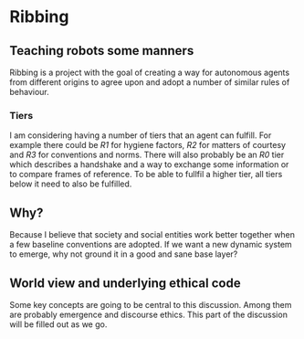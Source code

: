 # Ribbing

## Teaching robots some manners
Ribbing is a project with the goal of creating a way for autonomous agents from different origins to agree upon and adopt a number of similar rules of behaviour.

### Tiers
I am considering having a number of tiers that an agent can fulfill. For example there could be *R1* for hygiene factors, *R2* for matters of courtesy and *R3* for conventions and norms. There will also probably be an *R0* tier which describes a handshake and a way to exchange some information or to compare frames of reference. To be able to fullfil a higher tier, all tiers below it need to also be fulfilled.

## Why?
Because I believe that society and social entities work better together when a few baseline conventions are adopted. If we want a new dynamic system to emerge, why not ground it in a good and sane base layer?

## World view and underlying ethical code
Some key concepts are going to be central to this discussion. Among them are probably emergence and discourse ethics. This part of the discussion will be filled out as we go.